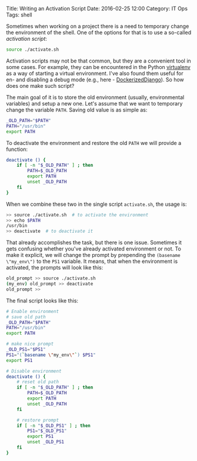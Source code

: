 Title: Writing an Activation Script
Date: 2016-02-25 12:00
Category: IT Ops
Tags: shell

Sometimes when working on a project there is a need to temporary change the environment of the shell. One of the options for that is to use a so-called _activation script_:

```sh
source ./activate.sh
```

Activation scripts may not be that common, but they are a convenient tool in some cases. For example, they can be encountered in the Python [virtualenv](https://github.com/pypa/virtualenv) as a way of starting a virtual environment. I've also found them useful for en- and disabling a debug mode (e.g., here - [DockerizedDjango](https://github.com/OleksiiOleksenko/dockerized-django)). So how does one make such script?

The main goal of it is to store the old environment (usually, environmental variables) and setup a new one. Let's assume that we want to temporary change the variable `PATH`. Saving old value is as simple as:

```sh
_OLD_PATH="$PATH"
PATH="/usr/bin"
export PATH
```

To deactivate the environment and restore the old `PATH` we will provide a function:

```sh
deactivate () {
    if [ -n "$_OLD_PATH" ] ; then
        PATH=$_OLD_PATH
        export PATH
        unset _OLD_PATH
    fi
}
```

When we combine these two in the single script `activate.sh`, the usage is:

```sh
>> source ./activate.sh  # to activate the environment
>> echo $PATH
/usr/bin 
>> deactivate  # to deactivate it
```

That already accomplishes the task, but there is one issue. Sometimes it gets confusing whether you've already activated environment or not. To make it explicit, we will change the prompt by prepending the `(basename \"my_env\")` to the `PS1` variable. It means, that when the environment is activated, the prompts will look like this:

```sh
old_prompt >> source ./activate.sh
(my_env) old_prompt >> deactivate
old_prompt >>
```

The final script looks like this:

```sh
# Enable environment
# save old path
_OLD_PATH="$PATH"
PATH="/usr/bin"
export PATH

# make nice prompt
_OLD_PS1="$PS1"
PS1="(`basename \"my_env\"`) $PS1"
export PS1

# Disable environment
deactivate () {
    # reset old path
    if [ -n "$_OLD_PATH" ] ; then
        PATH=$_OLD_PATH
        export PATH
        unset _OLD_PATH
    fi

    # restore prompt
    if [ -n "$_OLD_PS1" ] ; then
        PS1="$_OLD_PS1"
        export PS1
        unset _OLD_PS1
    fi
}
```
